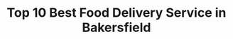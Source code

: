---
layout: ampstory
title: Top 10 Best Food Delivery Service in Bakersfield
cover:
   title: Top 10 Best Food Delivery Service in Bakersfield
   subtitle: KARINOV
   background: ../assets/images/food-delivery/bakersfield.jpg

pages: 
 - layout: thirds
   top: <h1>#1 Rice Bowl</h1>
   bottom: "<p>The staff is always attentive and friendly.</p>"
   background: ../assets/images/food-delivery/A.jpg
   backgroundblur: true
   cta:
      link: https://karinov.co.id
      text: Toplist   
 - layout: thirds
   top: <h1>#2 Bill Lee’s Bamboo Chopsticks Restaurant</h1>
   bottom: "<p>Service was ok. Food was good but egg soup was too salty.</p>"
   background: ../assets/images/food-delivery/B.jpg
   backgroundblur: true
   cta:
      link: https://karinov.co.id
      text: Toplist  
 - layout: thirds
   top: <h1>#3 Slice of Italy</h1>
   bottom: "<p>Highly recommend this place and the prices are very reasonable.</p>"
   background: ../assets/images/food-delivery/C.jpg
   backgroundblur: true
   cta:
      link: https://karinov.co.id
      text: Toplist
 - layout: thirds
   top: <h1>#4 Round Table Pizza</h1>
   bottom: "<p>The food was served to me fresh,hot, fully cooked, and extremely delicious.</p>"
   background: ../assets/images/food-delivery/D.jpg
   backgroundblur: true
   cta:
      link: https://karinov.co.id
      text: Toplist  
 - layout: thirds
   top: <h1>#5 Rusty’s Pizza</h1>
   bottom: "<p>The staff were friendly, and quick.</p>"
   background: ../assets/images/food-delivery/E.jpg
   backgroundblur: true
   cta:
      link: https://karinov.co.id
      text: Toplist  
 - layout: thirds
   top: <h1>#6 Bamboo Cafe</h1>
   bottom: "<p>Address: 8110 Rosedale Hwy F, Bakersfield, CA 93312, United States | Rating: 4.3 (400).</p>"
   background: ../assets/images/food-delivery/F.jpg
   backgroundblur: true
   cta:
      link: https://karinov.co.id
      text: Toplist  
 - layout: thirds
   top: <h1>#7 Slice of Italy Rosedale</h1>
   bottom: "<p>Address: 10524 Hageman Rd, Bakersfield, CA 93312, United States | Rating: 4.2 (393).</p>"
   background: ../assets/images/food-delivery/G.jpg
   backgroundblur: true
   cta:
      link: https://karinov.co.id
      text: Toplist 
 - layout: thirds
   top: <h1>#8 Santa Barbara Pizza and Chicken</h1>
   bottom: "<p>Address:  700 N Chester Ave, Bakersfield, CA 93308, United States | Rating: 4 (359).</p>"
   background: ../assets/images/food-delivery/H.jpg
   backgroundblur: true
   cta:
      link: https://karinov.co.id
      text: Toplist 
 - layout: thirds
   top: <h1>#9 Best Slice Pizza</h1>
   bottom: "<p>Address: 1010 Chester Ave, Bakersfield, CA 93301, United States | Rating:  4.2 (234).</p>"
   background: ../assets/images/food-delivery/I.jpg
   backgroundblur: true
   cta:
      link: https://karinov.co.id
      text: Toplist 
 - layout: thirds
   top: <h1>#10 Hungry Howie’s Pizza</h1>
   bottom: "<p>Address: 2209 Niles St, Bakersfield, CA 93306, United States | Rating:  4 (230).</p>"
   background: ../assets/images/food-delivery/J.jpg
   backgroundblur: true
   cta:
      link: https://karinov.co.id
      text: Toplist   
 - layout: thirds
   middle: Continue reading...
   cta:
      link: https://karinov.co.id/wiki/top-15-food-delivery-in-bakersfield/
      text: Top 10 Best Food Delivery Service in Bakersfield
      
---
